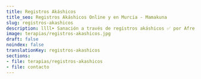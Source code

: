 ```yaml
---
title: Registros Akáshicos
title_seo: Registros Akáshicos Online y en Murcia - Mamakuna
slug: registros-akashicos
description: llll➤ Sanación a través de registros akáshicos ✅ por Afree.
image: terapias/registros-akashicos.jpg
draft: false
noindex: false
translationKey: registros-akashicos
sections:
- file: terapias/registros-akashicos
- file: contacto
---
```

